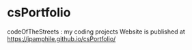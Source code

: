 # csPortfolio
codeOfTheStreets : my coding projects
Website is published at https://jpamphile.github.io/csPortfolio/
